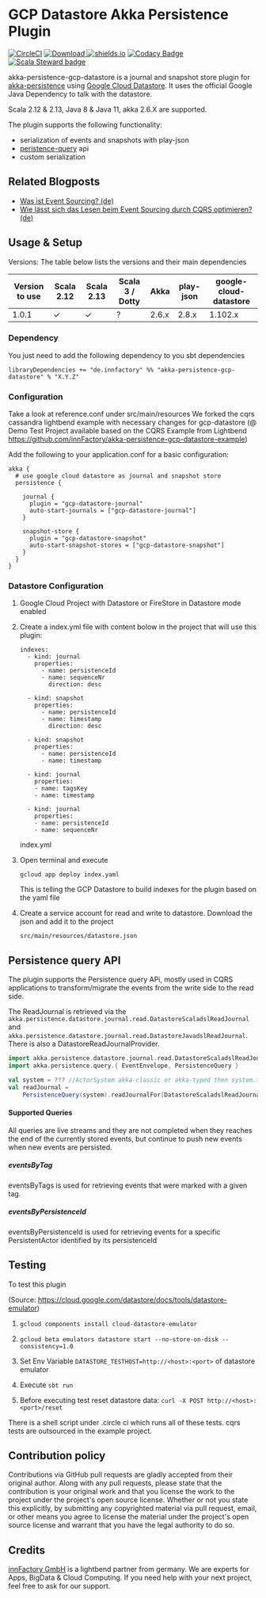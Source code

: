 # GCP Datastore Akka Persistence Plugin

[![CircleCI](https://circleci.com/gh/innFactory/akka-persistence-gcp-datastore/tree/master.svg?style=svg&circle-token=700c4e7e6802d0dacbe552c87f25454e20f6ce28)](https://circleci.com/gh/innFactory/akka-persistence-gcp-datastore/tree/master)
[ ![Download](https://api.bintray.com/packages/innfactory/sbt-plugins/akka-persistence-gcp-datastore/images/download.svg) ](https://bintray.com/innfactory/sbt-plugins/akka-persistence-gcp-datastore/_latestVersion)
[![shields.io](http://img.shields.io/badge/license-Apache2-blue.svg)](http://www.apache.org/licenses/LICENSE-2.0.txt)
[![Codacy Badge](https://api.codacy.com/project/badge/Grade/e906cfd4a16f46d3b049c404b9d5fa55)](https://www.codacy.com/gh/innFactory/akka-persistence-gcp-datastore?utm_source=github.com&amp;utm_medium=referral&amp;utm_content=innFactory/akka-persistence-gcp-datastore&amp;utm_campaign=Badge_Grade)
[![Scala Steward badge](https://img.shields.io/badge/Scala_Steward-helping-blue.svg?style=flat&logo=data:image/png;base64,iVBORw0KGgoAAAANSUhEUgAAAA4AAAAQCAMAAAARSr4IAAAAVFBMVEUAAACHjojlOy5NWlrKzcYRKjGFjIbp293YycuLa3pYY2LSqql4f3pCUFTgSjNodYRmcXUsPD/NTTbjRS+2jomhgnzNc223cGvZS0HaSD0XLjbaSjElhIr+AAAAAXRSTlMAQObYZgAAAHlJREFUCNdNyosOwyAIhWHAQS1Vt7a77/3fcxxdmv0xwmckutAR1nkm4ggbyEcg/wWmlGLDAA3oL50xi6fk5ffZ3E2E3QfZDCcCN2YtbEWZt+Drc6u6rlqv7Uk0LdKqqr5rk2UCRXOk0vmQKGfc94nOJyQjouF9H/wCc9gECEYfONoAAAAASUVORK5CYII=)](https://scala-steward.org)

akka-persistence-gcp-datastore is a journal and snapshot store plugin for [akka-persistence](http://doc.akka.io/docs/akka/current/scala/persistence.html) using [Google Cloud Datastore](https://cloud.google.com/datastore).
It uses the official Google Java Dependency to talk with the datastore. 

Scala 2.12 & 2.13, Java 8 & Java 11, akka 2.6.X are supported.

The plugin supports the following functionality:
* serialization of events and snapshots with play-json
* [peristence-query](http://doc.akka.io/docs/akka/current/scala/persistence-query.html) api
* custom serialization 

## Related Blogposts

- [Was ist Event Sourcing? (de)](https://innfactory.de/softwareentwicklung/scala-akka-play-co/was-ist-event-sourcing-und-wie-funktioniert-es/)
- [Wie lässt sich das Lesen beim Event Sourcing durch CQRS optimieren? (de)](https://innfactory.de/softwareentwicklung/wie-laesst-sich-das-lesen-beim-event-sourcing-durch-cqrs-optimieren/)


## Usage & Setup 

Versions: The table below lists the versions and their main dependencies

| Version to use 	| Scala 2.12 	| Scala 2.13 	| Scala 3 / Dotty 	| Akka  	| play-json 	| google-cloud-datastore 	|
|----------------	|------------	|------------	|-----------------	|-------	|-----------	|------------------------	|
| 1.0.1          	| ✓          	| ✓          	| ?               	| 2.6.x 	| 2.8.x     	| 1.102.x                	|



### Dependency

You just need to add the following dependency to you sbt dependencies
```
libraryDependencies += "de.innfactory" %% "akka-persistence-gcp-datastore" % "X.Y.Z"
```

### Configuration
Take a look at reference.conf under src/main/resources
We forked the cqrs cassandra lightbend example with necessary changes for gcp-datastore (@ Demo Test Project available based on the CQRS Example from Lightbend https://github.com/innFactory/akka-persistence-gcp-datastore-example)

Add the following to your application.conf for a basic configuration:

```
akka {
  # use google cloud datastore as journal and snapshot store
  persistence {

    journal {
      plugin = "gcp-datastore-journal"
      auto-start-journals = ["gcp-datastore-journal"]
    }

    snapshot-store {
      plugin = "gcp-datastore-snapshot"
      auto-start-snapshot-stores = ["gcp-datastore-snapshot"]
    }
  }
}
```

### Datastore Configuration

1. Google Cloud Project with Datastore or FireStore in Datastore mode enabled  
2. Create a index.yml file with content bolow in the project that will use this plugin:

    ```
    indexes:
      - kind: journal
        properties:
          - name: persistenceId
          - name: sequenceNr
            direction: desc
    
      - kind: snapshot
        properties:
          - name: persistenceId
          - name: timestamp
            direction: desc
    
      - kind: snapshot
        properties:
          - name: persistenceId
          - name: timestamp
    
      - kind: journal
        properties:
        - name: tagsKey
        - name: timestamp
    
      - kind: journal
        properties:
        - name: persistenceId
        - name: sequenceNr
    ```
    index.yml

3. Open terminal and execute 
 
    ```
    gcloud app deploy index.yaml
    ```
    This is telling the GCP Datastore to build indexes for the plugin based on the yaml file
    
4. Create a service account for read and write to datastore. Download the json and add it to the project

    ```
    src/main/resources/datastore.json
    ```

## Persistence query API

The plugin supports the Persistence query APi, mostly used in CQRS applications to transform/migrate the events from the write side to the read side.

The ReadJournal is retrieved via the `akka.persistence.datastore.journal.read.DatastoreScaladslReadJournal` and `akka.persistence.datastore.journal.read.DatastoreJavadslReadJournal`. There is also a DatastoreReadJournalProvider.

```scala
import akka.persistence.datastore.journal.read.DatastoreScaladslReadJournal
import akka.persistence.query.{ EventEnvelope, PersistenceQuery }

val system = ??? //ActorSystem akka-classic or akka-typed then system.toClassic is needed. see the example.
val readJournal =
    PersistenceQuery(system).readJournalFor[DatastoreScaladslReadJournal]("gcp-datastore-query")

```

#### Supported Queries
All queries are live streams and they are not completed when they reaches the end of the currently stored events, but continue to push new events when new events are persisted.

##### eventsByTag
eventsByTags is used for retrieving events that were marked with a given tag.

##### eventsByPersistenceId
eventsByPersistenceId is used for retrieving events for a specific PersistentActor identified by its persistenceId
    
## Testing

To test this plugin 

(Source: https://cloud.google.com/datastore/docs/tools/datastore-emulator)

1. ``` gcloud components install cloud-datastore-emulator ```

2. ``` gcloud beta emulators datastore start --no-store-on-disk --consistency=1.0 ```

3. Set Env Variable ```DATASTORE_TESTHOST=http://<host>:<port>``` of datastore emulator

4. Execute ````sbt run````

5. Before executing test reset datastore data: ```curl -X POST http://<host>:<port>/reset```

There is a shell script under .circle ci which runs all of these tests. cqrs tests are outsourced in the example project.

## Contribution policy
Contributions via GitHub pull requests are gladly accepted from their original author. Along with any pull requests, please state that the contribution is your original work and that you license the work to the project under the project's open source license. Whether or not you state this explicitly, by submitting any copyrighted material via pull request, email, or other means you agree to license the material under the project's open source license and warrant that you have the legal authority to do so.

## Credits
[innFactory GmbH](https://innfactory.de) is a lightbend partner from germany. We are experts for Apps, BigData & Cloud Computing. If you need help with your next project, feel free to ask for our support. 


